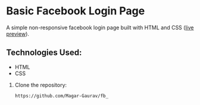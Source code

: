# Basic Facebook Login Page

A simple non-responsive facebook login page built with HTML and CSS ([live preview](https://magar-gaurav.github.io/fb_/)).

## Technologies Used:
   - HTML
   - CSS

1. Clone the repository:
   ```sh
   https://github.com/Magar-Gaurav/fb_ 
